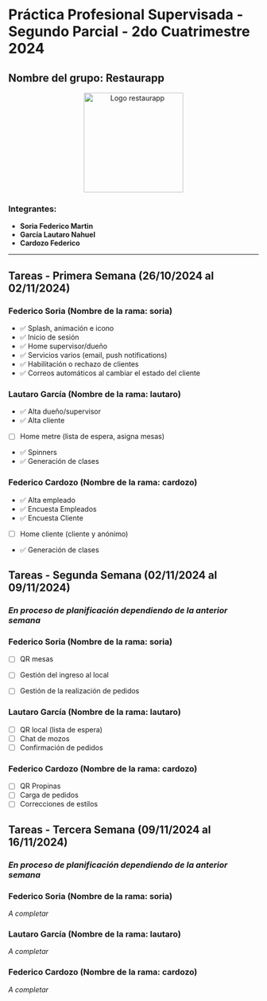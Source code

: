 # Práctica Profesional Supervisada - Segundo Parcial - 2do Cuatrimestre 2024

## Nombre del grupo: Restaurapp

<p align="center">
 <img width="200" src="https://firebasestorage.googleapis.com/v0/b/pps-sp-2024.appspot.com/o/logogithub.png?alt=media&token=f9cf8bda-a77e-4651-9ad3-bd4cd2bbf773" alt="Logo restaurapp">
</p>

### Integrantes:
- **Soria Federico Martin**
- **García Lautaro Nahuel**
- **Cardozo Federico**

---

## Tareas - Primera Semana (26/10/2024 al 02/11/2024)

### Federico Soria (Nombre de la rama: soria)
- ✅ Splash, animación e icono
- ✅ Inicio de sesión
- ✅ Home supervisor/dueño
- ✅ Servicios varios (email, push notifications)
- ✅ Habilitación o rechazo de clientes
- ✅ Correos automáticos al cambiar el estado del cliente

### Lautaro García (Nombre de la rama: lautaro)
- ✅ Alta dueño/supervisor
- ✅ Alta cliente
- [ ] Home metre (lista de espera, asigna mesas)
- ✅ Spinners
- ✅ Generación de clases

### Federico Cardozo (Nombre de la rama: cardozo)
- ✅ Alta empleado
- ✅ Encuesta Empleados
- ✅ Encuesta Cliente
- [ ] Home cliente (cliente y anónimo)
- ✅ Generación de clases


## Tareas - Segunda Semana (02/11/2024 al 09/11/2024) 
### *En proceso de planificación dependiendo de la anterior semana*

### Federico Soria (Nombre de la rama: soria)
- [ ] QR mesas
- [ ] Gestión del ingreso al local
- [ ] Gestión de la realización de pedidos


### Lautaro García (Nombre de la rama: lautaro)
- [ ] QR local (lista de espera)
- [ ] Chat de mozos 
- [ ] Confirmación de pedidos

### Federico Cardozo (Nombre de la rama: cardozo)
- [ ] QR Propinas 
- [ ] Carga de pedidos
- [ ] Correcciones de estilos

## Tareas - Tercera Semana (09/11/2024 al 16/11/2024) 
### *En proceso de planificación dependiendo de la anterior semana*

### Federico Soria (Nombre de la rama: soria)
*A completar*

### Lautaro García (Nombre de la rama: lautaro)
*A completar*

### Federico Cardozo (Nombre de la rama: cardozo)
*A completar*


